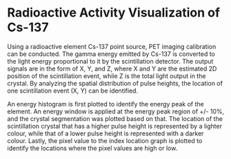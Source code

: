 # Radioactive Activity Visualization of Cs-137

Using a radioactive element Cs-137 point source, PET imaging calibration can be conducted. The gamma energy emitted by Cs-137 is converted to the light energy proportional to it by the scintillation detector. The output signals are in the form of X, Y, and Z, where X and Y are the estimated 2D position of the scintillation event, while Z is the total light output in the crystal. By analyzing the spatial distribution of pulse heights, the location of one scintillation event (X, Y) can be identified.

An energy histogram is first plotted to identify the energy peak of the element. An energy window is applied at the energy peak region of +/- 10%, and the crystal segmentation was plotted based on that. The location of the scintillation crystal that has a higher pulse height is represented by a lighter colour, while that of a lower pulse height is represented with a darker colour. Lastly, the pixel value to the index location graph is plotted to identify the locations where the pixel values are high or low.
